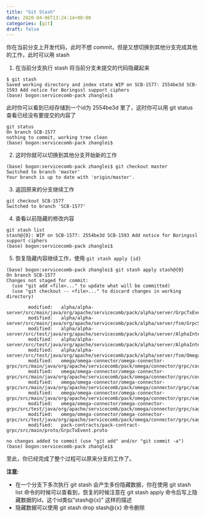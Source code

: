 ```yaml
---
title: "Git Stash"
date: 2020-04-06T13:24:14+08:00
categories: [git]
draft: false
---
```


你在当前分支上开发代码，此时不想 commit，但是又想切换到其他分支完成其他的工作，此时可以用 stash

1. 在当前分支执行 stash 将当前分支未提交的代码隐藏起来

```shell
$ git stash
Saved working directory and index state WIP on SCB-1577: 2554be3d SCB-1593 Add notice for Boringssl support ciphers
(base) bogon:servicecomb-pack zhanglei$ 
```

此时你可以看到已经存储到一个id为 2554be3d 里了，这时你可以用 git status 查看已经没有要提交的内容了

```shell
git status
On branch SCB-1577
nothing to commit, working tree clean
(base) bogon:servicecomb-pack zhanglei$ 
```

2. 这时你就可以切换到其他分支开始新的工作

```shell
(base) bogon:servicecomb-pack zhanglei$ git checkout master
Switched to branch 'master'
Your branch is up to date with 'origin/master'.
```

3. 返回原来的分支继续工作

```shell
git checkout SCB-1577
Switched to branch 'SCB-1577'
```

4. 查看以前隐藏的修改内容

```shell
git stash list
stash@{0}: WIP on SCB-1577: 2554be3d SCB-1593 Add notice for Boringssl support ciphers
(base) bogon:servicecomb-pack zhanglei$ 
```

5. 恢复隐藏内容继续工作，使用 `git stash apply {id}`

```shell
(base) bogon:servicecomb-pack zhanglei$ git stash apply stash@{0}
On branch SCB-1577
Changes not staged for commit:
  (use "git add <file>..." to update what will be committed)
  (use "git checkout -- <file>..." to discard changes in working directory)

        modified:   alpha/alpha-server/src/main/java/org/apache/servicecomb/pack/alpha/server/GrpcTxEventEndpointImpl.java
        modified:   alpha/alpha-server/src/main/java/org/apache/servicecomb/pack/alpha/server/fsm/GrpcSagaEventService.java
        modified:   alpha/alpha-server/src/test/java/org/apache/servicecomb/pack/alpha/server/AlphaIntegrationTest.java
        modified:   alpha/alpha-server/src/test/java/org/apache/servicecomb/pack/alpha/server/AlphaIntegrationWithRandomPortTest.java
        modified:   alpha/alpha-server/src/test/java/org/apache/servicecomb/pack/alpha/server/fsm/OmegaEventSender.java
        modified:   omega/omega-connector/omega-connector-grpc/src/main/java/org/apache/servicecomb/pack/omega/connector/grpc/core/PushBackReconnectRunnable.java
        modified:   omega/omega-connector/omega-connector-grpc/src/main/java/org/apache/servicecomb/pack/omega/connector/grpc/core/ReconnectStreamObserver.java
        modified:   omega/omega-connector/omega-connector-grpc/src/main/java/org/apache/servicecomb/pack/omega/connector/grpc/saga/GrpcCompensateStreamObserver.java
        modified:   omega/omega-connector/omega-connector-grpc/src/main/java/org/apache/servicecomb/pack/omega/connector/grpc/saga/GrpcSagaClientMessageSender.java
        modified:   omega/omega-connector/omega-connector-grpc/src/test/java/org/apache/servicecomb/pack/omega/connector/grpc/saga/SagaLoadBalancedSenderTest.java
        modified:   omega/omega-connector/omega-connector-grpc/src/test/java/org/apache/servicecomb/pack/omega/connector/grpc/saga/SagaLoadBalancedSenderTestBase.java
        modified:   pack-contracts/pack-contract-grpc/src/main/proto/GrpcTxEvent.proto

no changes added to commit (use "git add" and/or "git commit -a")
(base) bogon:servicecomb-pack zhanglei$ 
```

至此，你已经完成了整个过程可以原来分支的工作了。

**注意:**
* 在一个分支下多次执行 git stash 会产生多份隐藏数据，你在使用 git stash list 命令的时候可以查看到，恢复的时候注意在 git stash apply 命令后写上隐藏数据的id，这个id类似“stash@{x}” 这样的描述
* 隐藏数据可以使用 git stash drop stash@{x} 命令删除